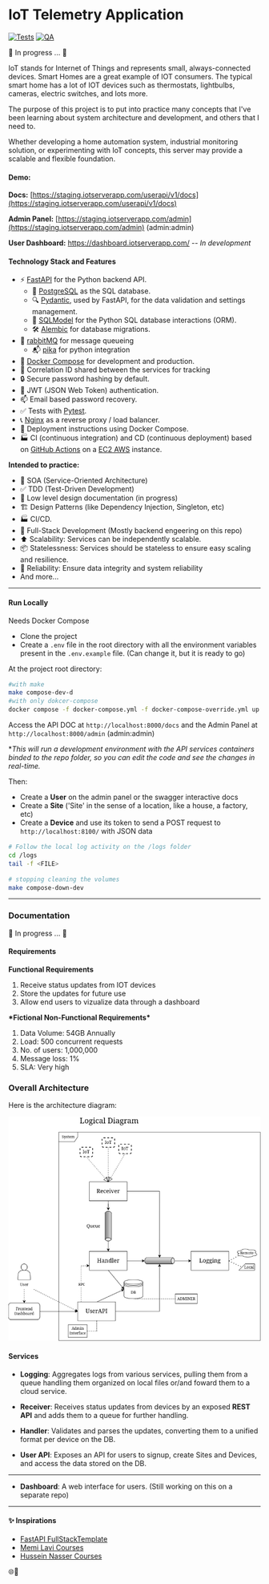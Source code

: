 # IoT Telemetry Application
[![Tests](https://github.com/kaiosatiro/iot_server/actions/workflows/deploy-staging.yml/badge.svg)](https://github.com/kaiosatiro/iot_server/actions/workflows/deploy-staging.yml)
[![QA](https://github.com/kaiosatiro/iot_server/actions/workflows/qa.yml/badge.svg)](https://github.com/kaiosatiro/iot_server/actions/workflows/qa.yml)

:construction: In progress ... :construction:

IoT stands for Internet of Things and represents small, always-connected devices. Smart Homes are a great example of IOT consumers. The typical smart home has a lot of IOT devices such as thermostats, lightbulbs, cameras, electric switches, and lots more. 

The purpose of this project is to put into practice many concepts that I've been learning about system architecture and development, and others that I need to.

Whether developing a home automation system, industrial monitoring solution, or experimenting with IoT concepts, this server may provide a scalable and flexible foundation.

#### Demo: 
**Docs:** [https://staging.iotserverapp.com/userapi/v1/docs](https://staging.iotserverapp.com/userapi/v1/docs)

**Admin Panel:** [https://staging.iotserverapp.com/admin](https://staging.iotserverapp.com/admin) (admin:admin)

**User Dashboard:** https://dashboard.iotserverapp.com/  -- *In development* 

#### Technology Stack and Features

- ⚡ [FastAPI](https://fastapi.tiangolo.com/) for the Python backend API.
  - 💾 [PostgreSQL](https://www.postgresql.org/) as the SQL database.
  - 🔍 [Pydantic](https://docs.pydantic.dev/latest/), used by FastAPI, for the data validation and settings management.
  - 🧰 [SQLModel](https://sqlmodel.tiangolo.com/) for the Python SQL database interactions (ORM).
  - 🛠️ [Alembic](https://alembic.sqlalchemy.org/) for database migrations.
- 🐇 [rabbitMQ](https://www.rabbitmq.com/) for message queueing
  - 📬 [pika](https://pika.readthedocs.io/en/stable/) for python integration
- 🐋 [Docker Compose](https://www.docker.com/) for development and production.
- 🔗 Correlation ID shared between the services for tracking
- 🔒 Secure password hashing by default.
- 🔑 JWT (JSON Web Token) authentication.
- 📫 Email based password recovery.
- ✅ Tests with [Pytest](https://docs.pytest.org/en/stable/).
- 📞 [Nginx](https://nginx.org/en/) as a reverse proxy / load balancer.
- 🚢 Deployment instructions using Docker Compose.
- 🏭 CI (continuous integration) and CD (continuous deployment) based on [GitHub Actions](https://docs.github.com/en/actions) on a [EC2 AWS](https://aws.amazon.com/pt/ec2/) instance.

**Intended to practice:**
- 📐 SOA (Service-Oriented Architecture)
- ✅ TDD (Test-Driven Development)
- 📝 Low level design documentation (in progress)
- 🏗️ Design Patterns (like Dependency Injection, Singleton, etc)
- 🏭 CI/CD.
- 🚀 Full-Stack Development (Mostly backend engeering on this repo)
- :arrow_up: Scalability: Services can be independently scalable.
- 📦 Statelessness: Services should be stateless to ensure easy scaling and resilience.
- 🧱 Reliability: Ensure data integrity and system reliability
- And more...

---

#### Run Locally
Needs Docker Compose

- Clone the project
- Create a `.env` file in the root directory with all the environment variables present in the `.env.example` file. (Can change it, but it is ready to go)

At the project root directory:
```bash
#with make
make compose-dev-d
#with only dokcer-compose
docker compose -f docker-compose.yml -f docker-compose-override.yml up --build -d
```
Access the API DOC at `http://localhost:8000/docs` and the Admin Panel at `http://localhost:8000/admin` (admin:admin)

**This will run a development environment with the API services containers binded to the repo folder, so you can edit the code and see the changes in real-time.*

Then: 
- Create a **User** on the admin panel or the swagger interactive docs
- Create a **Site** ('Site' in the sense of a location, like a house, a factory, etc)
- Create a **Device** and use its token to send a POST request to `http://localhost:8100/` with JSON data


```bash
# Follow the local log activity on the /logs folder
cd /logs
tail -f <FILE>
```


```bash
# stopping cleaning the volumes
make compose-down-dev
```

---
### Documentation
:construction: In progress ... :construction:
#### Requirements
**Functional Requirements**
1. Receive status updates from IOT devices
2. Store the updates for future use
3. Allow end users to vizualize data through a dashboard

**\*Fictional Non-Functional Requirements\***
1. Data Volume: 54GB Annually
2. Load: 500 concurrent requests
3. No. of users: 1,000,000
4. Message loss: 1%
5. SLA: Very high

### Overall Architecture
Here is the architecture diagram:

<div style="text-align: center;">
  <img src="/doc/logic_diagram.png" alt="Alt text" />
</div>

#### Services

- **Logging**: Aggregates logs from various services, pulling them from a queue handling them organized on local files or/and foward them to a cloud service.

- **Receiver**: Receives status updates from devices by an exposed **REST API** and adds them to a queue for further handling.
- **Handler**: Validates and parses the updates, converting them to a unified format per device on the DB.
- **User API**: Exposes an API for users to signup, create Sites and Devices, and access the data stored on the DB. 
- ------
- **Dashboard**: A web interface for users. (Still working on this on a separate repo)
---
#### ✨ Inspirations
- [FastAPI FullStackTemplate](https://github.com/fastapi/full-stack-fastapi-template)
-  [Memi Lavi Courses](https://www.linkedin.com/in/memilavi/)
-  [Hussein Nasser Courses](https://www.linkedin.com/in/hnaser/)


🌐🚀